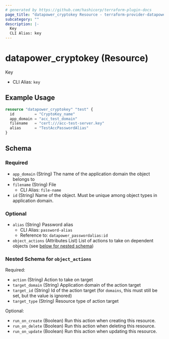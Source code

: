 ```yaml
---
# generated by https://github.com/hashicorp/terraform-plugin-docs
page_title: "datapower_cryptokey Resource - terraform-provider-datapower"
subcategory: ""
description: |-
  Key
  CLI Alias: key
---
```


# datapower_cryptokey (Resource)

Key
  - CLI Alias: `key`

## Example Usage

```terraform
resource "datapower_cryptokey" "test" {
  id         = "CryptoKey_name"
  app_domain = "acc_test_domain"
  filename   = "cert:///acc-test-server.key"
  alias      = "TestAccPasswordAlias"
}
```

<!-- schema generated by tfplugindocs -->
## Schema

### Required

- `app_domain` (String) The name of the application domain the object belongs to
- `filename` (String) File
  - CLI Alias: `file-name`
- `id` (String) Name of the object. Must be unique among object types in application domain.

### Optional

- `alias` (String) Password alias
  - CLI Alias: `password-alias`
  - Reference to: `datapower_passwordalias:id`
- `object_actions` (Attributes List) List of actions to take on dependent objects (see [below for nested schema](#nestedatt--object_actions))

<a id="nestedatt--object_actions"></a>
### Nested Schema for `object_actions`

Required:

- `action` (String) Action to take on target
- `target_domain` (String) Application domain of the action target
- `target_id` (String) Id of the action target (for `domains`, this must still be set, but the value is ignored)
- `target_type` (String) Resource type of action target

Optional:

- `run_on_create` (Boolean) Run this action when creating this resource.
- `run_on_delete` (Boolean) Run this action when deleting this resource.
- `run_on_update` (Boolean) Run this action when updating this resource.
